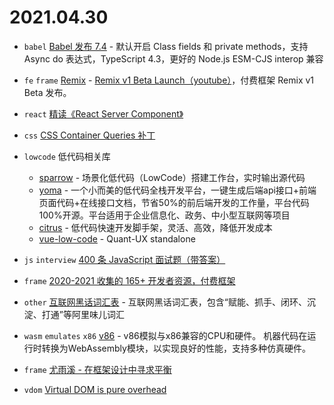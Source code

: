 # 2021.04.30

- `babel` [Babel 发布 7.4](https://babeljs.io/blog/2021/04/29/7.14.0) - 默认开启 Class fields 和 private methods，支持 Async do 表达式，TypeScript 4.3，更好的 Node.js ESM-CJS interop 兼容

- `fe` `frame` [Remix](https://remix.run) - [Remix v1 Beta Launch（youtube）](https://www.youtube.com/watch?v=4dOAFJUOi-s)，付费框架 Remix v1 Beta 发布。

- `react` [精读《React Server Component》](https://zhuanlan.zhihu.com/p/367612332)

- `css` [CSS Container Queries 补丁](https://github.com/jsxtools/cqfill)

- `lowcode` 低代码相关库
  - [sparrow](https://github.com/sparrow-js/sparrow) - 场景化低代码（LowCode）搭建工作台，实时输出源代码
  - [yoma](https://github.com/msh01/yoma) - 一个小而美的低代码全栈开发平台，一键生成后端api接口+前端页面代码+在线接口文档，节省50%的前后端开发的工作量，平台代码100%开源。平台适用于企业信息化、政务、中小型互联网等项目
  - [citrus](https://github.com/Yiuman/citrus) - 低代码快速开发脚手架，灵活、高效，降低开发成本
  - [vue-low-code](https://github.com/KlausSchaefers/vue-low-code) - Quant-UX standalone

- `js` `interview` [400 条 JavaScript 面试题（带答案）](https://dev.to/worldindev/400-javascript-interview-questions-with-answers-2fcj)

- `frame` [2020-2021 收集的 165+ 开发者资源，付费框架](https://dev.to/gedalyakrycer/165-developer-resources-i-discovered-in-2020-2021-6ma)

- `other` [互联网黑话词汇表](https://github.com/justjavac/ali-words) - 互联网黑话词汇表，包含“赋能、抓手、闭环、沉淀、打通”等阿里味儿词汇

- `wasm` `emulates` `x86` [v86](https://github.com/copy/v86) - v86模拟与x86兼容的CPU和硬件。 机器代码在运行时转换为WebAssembly模块，以实现良好的性能，支持多种仿真硬件。

- `frame` [尤雨溪 - 在框架设计中寻求平衡](https://www.bilibili.com/video/av80042358/)

- `vdom` [Virtual DOM is pure overhead](https://www.sveltejs.cn/blog/virtual-dom-is-pure-overhead)

